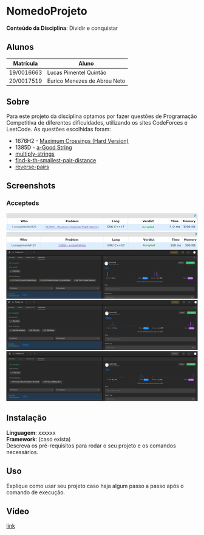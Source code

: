 # NomedoProjeto

**Conteúdo da Disciplina**: Dividir e conquistar<br>

## Alunos

| Matrícula  | Aluno                        |
| ---------- | ---------------------------- |
| 19/0016663 | Lucas Pimentel Quintão       |
| 20/0017519 | Eurico Menezes de Abreu Neto |

## Sobre

Para este projeto da disciplina optamos por fazer questões de Programação Competitiva de diferentes dificuldades, utilizando os sites CodeForces e LeetCode. As questões escolhidas foram:

- 1676H2 - [Maximum Crossings (Hard Version)](https://codeforces.com/problemset/problem/1676/H2)
- 1385D - [a-Good String](https://codeforces.com/problemset/problem/1385/D)
- [multiply-strings](https://leetcode.com/problems/multiply-strings/description/)
- [find-k-th-smallest-pair-distance](https://leetcode.com/problems/find-k-th-smallest-pair-distance/)
- [reverse-pairs](https://leetcode.com/problems/reverse-pairs)

## Screenshots

### Accepteds

![image](./assets/Max_Croosings_AC.png)
![image](./assets/AC_GoodString.png)
![image](./assets/find-k-th-smallest-pair-distance.png)
![image](./assets/multiply-strings.png)
![image](./assets/reverse-pairs.png)

## Instalação

**Linguagem**: xxxxxx<br>
**Framework**: (caso exista)<br>
Descreva os pré-requisitos para rodar o seu projeto e os comandos necessários.

## Uso

Explique como usar seu projeto caso haja algum passo a passo após o comando de execução.

## Vídeo

[link](https://unbbr-my.sharepoint.com/:v:/g/personal/190016663_aluno_unb_br/EVR40lxVcm9CpQvztP1SMBABv2eJElq-pfZx5fAWqS9D8g?e=8dywd3)

